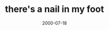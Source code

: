 ---
layout: base.njk
title : 'there&#39;s a nail in my foot' 
view_title : 'there&#39;s a nail in my foot' 
year : '2000' 
date : '2000-07-18' 
img_file : '/drawing/nailfoot.png' 
html_file : 'nailfoot' 
next_html : 'lookingbug.html' 
year_order : '482' 
permalink : "title/{{html_file}}.html"
---